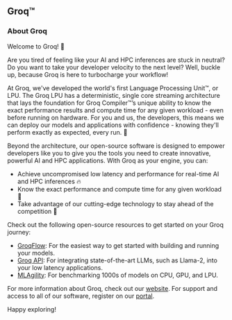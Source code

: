 ## Groq™

### About Groq

Welcome to Groq! 🚀

Are you tired of feeling like your AI and HPC inferences are stuck in neutral? Do you want to take your developer velocity to the next level? Well, buckle up, because Groq is here to turbocharge your workflow! 

At Groq, we've developed the world's first Language Processing Unit™, or LPU. The Groq LPU has a deterministic, single core streaming architecture that lays the foundation for Groq Compiler™’s unique ability to know the exact performance results and compute time for any given workload - even before running on hardware. For you and us, the developers, this means we can deploy our models and applications with confidence - knowing they'll perform exactly as expected, every run. 🤝

Beyond the architecture, our open-source software is designed to empower developers like you to give you the tools you need to create innovative, powerful AI and HPC applications. With Groq as your engine, you can:
* Achieve uncompromised low latency and performance for real-time AI and HPC inferences 🔥
* Know the exact performance and compute time for any given workload 🔮
* Take advantage of our cutting-edge technology to stay ahead of the competition 💪

Check out the following open-source resources to get started on your Groq journey: 

* [GroqFlow](https://github.com/groq/groqflow): For the easiest way to get started with building and running your models. 
* [Groq API](https://docs.api.groq.com/): For integrating state-of-the-art LLMs, such as Llama-2, into your low latency applications.
* [MLAgility](https://github.com/groq/mlagility): For benchmarking 1000s of models on CPU, GPU, and LPU.


For more information about Groq, check out our [website](https://groq.com). For support and access to all of our software, register on our [portal](https://support.groq.com).

Happy exploring!
